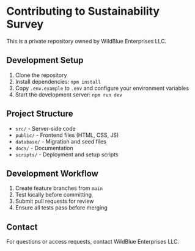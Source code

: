 # Contributing to Sustainability Survey

This is a private repository owned by WildBlue Enterprises LLC.

## Development Setup

1. Clone the repository
2. Install dependencies: `npm install`
3. Copy `.env.example` to `.env` and configure your environment variables
4. Start the development server: `npm run dev`

## Project Structure

- `src/` - Server-side code
- `public/` - Frontend files (HTML, CSS, JS)
- `database/` - Migration and seed files
- `docs/` - Documentation
- `scripts/` - Deployment and setup scripts

## Development Workflow

1. Create feature branches from `main`
2. Test locally before committing
3. Submit pull requests for review
4. Ensure all tests pass before merging

## Contact

For questions or access requests, contact WildBlue Enterprises LLC.